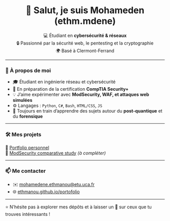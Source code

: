 <h1 align="center">👋 Salut, je suis Mohameden (ethm.mdene)</h1>

<p align="center">
  💻 Étudiant en <strong>cybersécurité & réseaux</strong> <br>
  🔒 Passionné par la sécurité web, le pentesting et la cryptographie <br>
  🌍 Basé à Clermont-Ferrand
</p>

---

### 🚀 À propos de moi
- 🎓 Étudiant en ingénierie réseau et cybersécurité  
- 🧠 En préparation de la certification **CompTIA Security+**  
- 💡 J’aime expérimenter avec **ModSecurity, WAF, et attaques web simulées**  
- ⚙️ Langages : `Python`, `C#`, `Bash`, `HTML/CSS`, `JS`  
- 🌱 Toujours en train d’apprendre des sujets autour du **post-quantique** et du **forensique**

---

### 🛠️ Mes projets
🔹 [Portfolio personnel](https://ethmanou.github.io/portofolio/)  
🔹 [ModSecurity comparative study](#) *(à compléter)*  

---

### 📫 Me contacter
- ✉️ [mohamedene.ethmanou@etu.uca.fr](mailto:mohamedene.ethmanou@etu.uca.fr)
- 🌐 [ethmanou.github.io/portofolio](https://ethmanou.github.io/portofolio/)

---

⭐ N’hésite pas à explorer mes dépôts et à laisser un 🌟 sur ceux que tu trouves intéressants !
